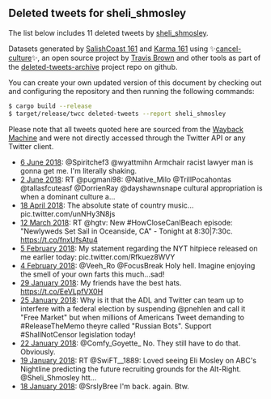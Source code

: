 ## Deleted tweets for sheli_shmosley

The list below includes 11 deleted tweets by
[sheli_shmosley](https://twitter.com/sheli_shmosley).


Datasets generated by [SalishCoast 161](https://twitter.com/SalishCoastA) and [Karma 161](https://twitter.com/KarmaOneSixOne)
using ✨[cancel-culture](https://github.com/travisbrown/cancel-culture)✨, an open source project by [Travis Brown](https://twitter.com/travisbrown) 
and other tools as part of the [deleted-tweets-archive](https://github.com/salcoast/deleted-tweets-archive/) project repo on github.

You can create your own updated version of this document by checking out and configuring the
repository and then running the following commands:

```bash
$ cargo build --release
$ target/release/twcc deleted-tweets --report sheli_shmosley
```

Please note that all tweets quoted here are sourced from the
[Wayback Machine](https://web.archive.org) and were not directly accessed through the Twitter API or
any Twitter client.

* [ 6 June 2018](https://web.archive.org/web/20180606145130/https://twitter.com/Sheli_Shmosley/status/1004375233300754432): @Spiritchef3 @wyattmihn Armchair racist lawyer man is gonna get me. I'm literally shaking.
* [ 2 June 2018](https://web.archive.org/web/20180602150353/https://twitter.com/Sheli_Shmosley/status/1002928798185263105): RT @pugmani98: @Native_Milo @TrillPocahontas @tallasfcuteasf @DorrienRay @dayshawnsnape cultural appropriation is when a dominant culture a…
* [18 April 2018](https://web.archive.org/web/20180418223836/https://twitter.com/Sheli_Shmosley/status/986735201626869765): The absolute state of country music... pic.twitter.com/unNHy3N8js
* [12 March 2018](https://web.archive.org/web/20180312001026/https://twitter.com/Sheli_Shmosley/status/972988149159907328): RT @hgtv: New  #HowCloseCanIBeach   episode: "Newlyweds Set Sail in Oceanside, CA" -  Tonight at 8:30|7:30c. https://t.co/fnxUfsAtu4
* [ 5 February 2018](https://web.archive.org/web/20180208032750/https://twitter.com/sheli_shmosley/status/960588016212434944): My statement regarding the NYT hitpiece released on me earlier today: pic.twitter.com/Rfkuez8WVY
* [ 4 February 2018](https://web.archive.org/web/20180204125038/https://twitter.com/Sheli_Shmosley/status/960133496583880704): @Veeh_Ro @FocusBreak Holy hell. Imagine enjoying the smell of your own farts this much...sad!
* [29 January 2018](https://web.archive.org/web/20180129012128/https://twitter.com/Sheli_Shmosley/status/957785734915809286): My friends have the best hats. https://t.co/EeVLpfVX0H
* [25 January 2018](https://web.archive.org/web/20180125020951/https://twitter.com/Sheli_Shmosley/status/956348359547252737): Why is it that the ADL and Twitter can team up to interfere with a federal election by suspending @pnehlen and call it "Free Market" but when millions of Americans Tweet demanding to #ReleaseTheMemo theyre called "Russian Bots".   Support #ShallNotCensor legislation today!
* [22 January 2018](https://web.archive.org/web/20180122060621/https://twitter.com/Sheli_Shmosley/status/955320713111580672): @Comfy_Goyette_ No. They still have to do that. Obviously.
* [19 January 2018](https://web.archive.org/web/20180119042320/https://twitter.com/Sheli_Shmosley/status/954207624521814016): RT @SwiFT__1889: Loved seeing Eli Mosley on ABC's Nightline predicting the future recruiting grounds for the Alt-Right. @Sheli_Shmosley htt…
* [18 January 2018](https://web.archive.org/web/20180118024501/https://twitter.com/Sheli_Shmosley/status/953820494435901441): @SrslyBree I'm back. again. Btw.
